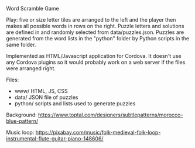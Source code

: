 Word Scramble Game

Play: five or size letter tiles are arranged to the left and the player then makes all possible words in rows on the right.  Puzzle letters and solutions are defined in and randomly selected from data/puzzles.json.  Puzzles are generated from the word lists in the "python" folder by Python scripts in the same folder. 

Implemented as HTML/Javascript application for Cordova.  It doesn't use any Cordova plugins so it would probably work on a web server if the files were arranged right.

Files:
- www/ HTML, JS, CSS
- data/ JSON file of puzzles
- python/ scripts and lists used to generate puzzles

Background:
https://www.toptal.com/designers/subtlepatterns/morocco-blue-pattern/

Music loop: 
https://pixabay.com/music/folk-medieval-folk-loop-instrumental-flute-guitar-piano-148606/

